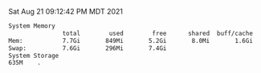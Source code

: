 Sat Aug 21 09:12:42 PM MDT 2021
```bash
System Memory
               total        used        free      shared  buff/cache   available
Mem:           7.7Gi       849Mi       5.2Gi       8.0Mi       1.6Gi       6.5Gi
Swap:          7.6Gi       296Mi       7.4Gi
System Storage
635M	.
```
```bash
